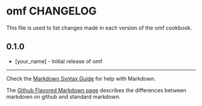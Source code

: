 omf CHANGELOG
=============

This file is used to list changes made in each version of the omf cookbook.

0.1.0
-----
- [your_name] - Initial release of omf

- - -
Check the [Markdown Syntax Guide](http://daringfireball.net/projects/markdown/syntax) for help with Markdown.

The [Github Flavored Markdown page](http://github.github.com/github-flavored-markdown/) describes the differences between markdown on github and standard markdown.
